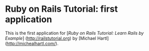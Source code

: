 # Ruby on Rails Tutorial: first application

This is the first application for
[*Ruby on Rails Tutorial: Learn Rails by Example*] (http://railstutorial.org)
by [Michael Hartl] (http://michealhartl.com/).
